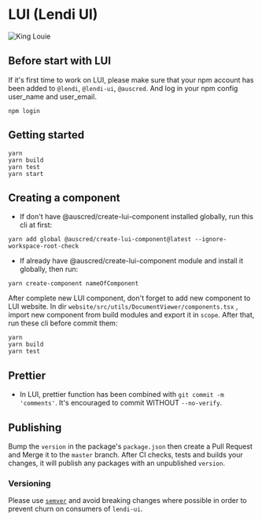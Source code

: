 # LUI (Lendi UI)

![King Louie](https://vignette.wikia.nocookie.net/ryans-funny-parts/images/7/71/King-louie.jpg/revision/latest?cb=20160613001549)

## Before start with LUI

If it's first time to work on LUI, please make sure that your npm account has been added to `@lendi`, `@lendi-ui`, `@auscred`. And log in your npm config user_name and user_email.

```
npm login
```

## Getting started

```
yarn
yarn build
yarn test
yarn start
```

## Creating a component

- If don't have @auscred/create-lui-component installed globally, run this cli at first:

```
yarn add global @auscred/create-lui-component@latest --ignore-workspace-root-check
```

- If already have @auscred/create-lui-component module and install it globally, then run:

```
yarn create-component nameOfComponent
```

After complete new LUI component, don't forget to add new component to LUI website. In dir `website/src/utils/DocumentViewer/components.tsx` , import new component from build modules and export it in `scope`. After that, run these cli before commit them:

```
yarn
yarn build
yarn test
```

## Prettier

- In LUI, prettier function has been combined with `git commit -m 'comments'`. It's encouraged to commit WITHOUT `--no-verify`.

## Publishing

Bump the `version` in the package's `package.json` then create a Pull Request and Merge it to the `master` branch. After CI checks, tests and builds your changes, it will publish any packages with an unpublished `version`.

### Versioning

Please use [`semver`](https://semver.org/) and avoid breaking changes where possible in order to prevent churn on consumers of `lendi-ui`.
